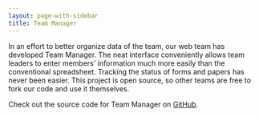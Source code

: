 ```yaml
---
layout: page-with-sidebar
title: Team Manager
---
```

In an effort to better organize data of the team, our web team has developed Team Manager. The neat interface conveniently allows team leaders to enter members' information much more easily than the conventional spreadsheet. Tracking the status of forms and papers has never been easier. This project is open source, so other teams are free to fork our code and use it themselves.

Check out the source code for Team Manager on [GitHub](https://github.com/prog694/teammanager).
